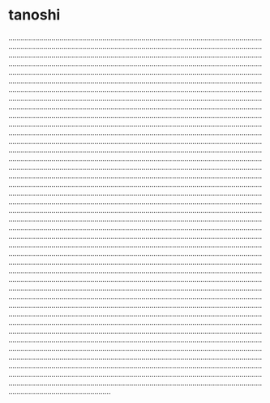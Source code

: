 # tanoshi
..............................................................................................................................................................................................................................................................................................................................................................................................................................................................................................................................................................................................................................................................................................................................................................................................................................................................................................................................................................................................................................................................................................................................................................................................................................................................................................................................................................................................................................................................................................................................................................................................................................................................................................................................................................................................................................................................................................................................................................................................................................................................................................................................................................................................................................................................................................................................................................................................................................................................................................................................................................................................................................................................................................................................................................................................................................................................................................................................................................................................................................................................................................................................................................................................................................................................................................................................................................................................................................................................................................................................................................................................................................................................................................................................................................................................................................................................................................................................................................................................................................................................................................................................................................................................................................................................................................................................................................................................................................................................................................................................................................................................................................................................................................................................................................................................................................................................................................................................................................................................................................................................................................................................................................................................................................................................................................................................................